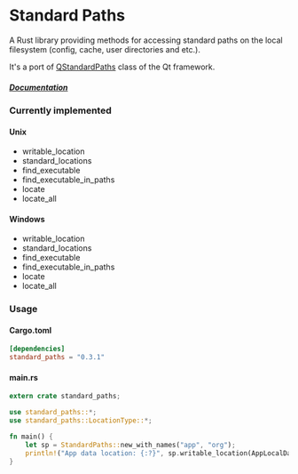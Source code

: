 # Standard Paths

A Rust library providing methods for accessing standard paths on the local filesystem (config, cache, user directories and etc.).

It's a port of [QStandardPaths](https://doc.qt.io/qt-5/qstandardpaths.html) class of the Qt framework.

##### [Documentation](https://docs.rs/standard_paths)

### Currently implemented

#### Unix
- writable_location
- standard_locations
- find_executable
- find_executable_in_paths
- locate
- locate_all

#### Windows
- writable_location
- standard_locations
- find_executable
- find_executable_in_paths
- locate
- locate_all

### Usage

#### Cargo.toml

```toml
[dependencies]
standard_paths = "0.3.1"
```

#### main.rs

```rust
extern crate standard_paths;

use standard_paths::*;
use standard_paths::LocationType::*;

fn main() {
    let sp = StandardPaths::new_with_names("app", "org");
    println!("App data location: {:?}", sp.writable_location(AppLocalDataLocation));
}
```

